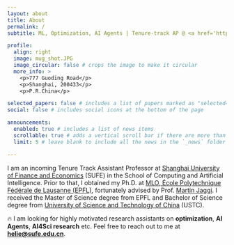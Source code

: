 ```yaml
---
layout: about
title: About
permalink: /
subtitle: ML, Optimization, AI Agents | Tenure-track AP @ <a href='https://english.sufe.edu.cn/'>SUFE </a>.

profile:
  align: right
  image: mug_shot.JPG
  image_circular: false # crops the image to make it circular
  more_info: >
    <p>777 Guoding Road</p>
    <p>Shanghai, 200433</p>
    <p>P.R.China</p>

selected_papers: false # includes a list of papers marked as "selected={true}"
social: false # includes social icons at the bottom of the page

announcements:
  enabled: true # includes a list of news items
  scrollable: true # adds a vertical scroll bar if there are more than 3 news items
  limit: 5 # leave blank to include all the news in the `_news` folder

---
```



I am an incoming Tenure Track Assistant Professor at [Shanghai University of Finance and Economics](https://english.sufe.edu.cn/) (SUFE) in the School of Computing and Artificial Intelligence. Prior to that, I obtained my Ph.D. at [MLO, École Polytechnique Fédérale de Lausanne (EPFL)](https://www.epfl.ch/labs/mlo/), fortunately advised by Prof. [Martin Jaggi](https://scholar.google.com/citations?user=r1TJBr8AAAAJ&hl=en). I received the Master of Science degree from EPFL and Bachelor of Science degree from [University of Science and Technology of China](https://www.ustc.edu.cn/) (USTC).

:fire: I am looking for highly motivated research assistants on **optimization**, **AI Agents**, **AI4Sci research** etc. Feel free to reach out to me at **helie@sufe.edu.cn**. 
